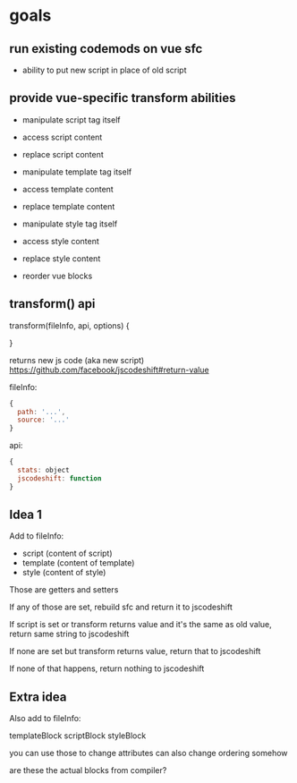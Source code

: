 # goals

## run existing codemods on vue sfc

- ability to put new script in place of old script

## provide vue-specific transform abilities

- manipulate script tag itself
- access script content
- replace script content

- manipulate template tag itself
- access template content
- replace template content

- manipulate style tag itself
- access style content
- replace style content

- reorder vue blocks

## transform() api

transform(fileInfo, api, options) {

}

returns new js code (aka new script)
https://github.com/facebook/jscodeshift#return-value

fileInfo:

```js
{
  path: '...',
  source: '...'
}
```

api:

```js
{
  stats: object
  jscodeshift: function
}
```

## Idea 1

Add to fileInfo:

- script (content of script)
- template (content of template)
- style (content of style)

Those are getters and setters

If any of those are set, rebuild sfc and return it to jscodeshift

If script is set or transform returns value and it's the same as old value, return same string to jscodeshift

If none are set but transform returns value, return that to jscodeshift

If none of that happens, return nothing to jscodeshift

## Extra idea

Also add to fileInfo:

templateBlock
scriptBlock
styleBlock

you can use those to change attributes
can also change ordering somehow

are these the actual blocks from compiler?
